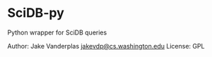 SciDB-py
========

Python wrapper for SciDB queries

Author: Jake Vanderplas <jakevdp@cs.washington.edu>
License: GPL